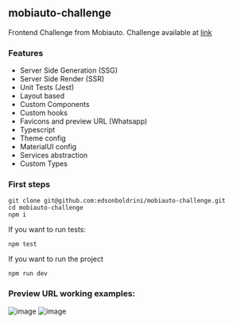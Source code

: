 ## mobiauto-challenge

Frontend Challenge from Mobiauto. Challenge available at [link](https://github.com/edsonboldrini/mobiauto-challenge/blob/main/Teste-Frontend.pdf)

### Features
- Server Side Generation (SSG)
- Server Side Render (SSR)
- Unit Tests (Jest)
- Layout based
- Custom Components
- Custom hooks
- Favicons and preview URL (Whatsapp)
- Typescript
- Theme config
- MaterialUI config
- Services abstraction
- Custom Types

### First steps
```
git clone git@github.com:edsonboldrini/mobiauto-challenge.git
cd mobiauto-challenge
npm i
```

If you want to run tests:
```
npm test 
```
If you want to run the project
```
npm run dev
```

### Preview URL working examples:
![image](https://user-images.githubusercontent.com/31242886/209868892-f800c59d-c0a6-4e1d-9e84-9398ae2cc95a.png)
![image](https://user-images.githubusercontent.com/31242886/209868967-640eca8b-8d5c-4dd0-9fdb-17a65dc0af6c.png)


